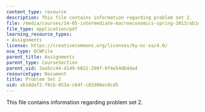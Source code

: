 ```yaml
---
content_type: resource
description: This file contains information regarding problem set 2.
file: /media/courses/14-05-intermediate-macroeconomics-spring-2013/ab1ddaf2f8cb053ac64fc02d06ec0cd5_MIT14_05S13_Pset2.pdf
file_type: application/pdf
learning_resource_types:
- Assignments
license: https://creativecommons.org/licenses/by-nc-sa/4.0/
ocw_type: OCWFile
parent_title: Assignments
parent_type: CourseSection
parent_uid: 3aa5cc44-d149-b022-290f-0f4e54db4da4
resourcetype: Document
title: Problem Set 2
uid: ab1ddaf2-f8cb-053a-c64f-c02d06ec0cd5
---
```

This file contains information regarding problem set 2.